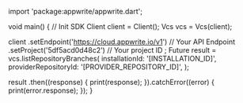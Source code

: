 import 'package:appwrite/appwrite.dart';

void main() { // Init SDK
  Client client = Client();
  Vcs vcs = Vcs(client);

  client
    .setEndpoint('https://cloud.appwrite.io/v1') // Your API Endpoint
    .setProject('5df5acd0d48c2') // Your project ID
  ;
  Future result = vcs.listRepositoryBranches(
    installationId: '[INSTALLATION_ID]',
    providerRepositoryId: '[PROVIDER_REPOSITORY_ID]',
  );

  result
    .then((response) {
      print(response);
    }).catchError((error) {
      print(error.response);
  });
}
